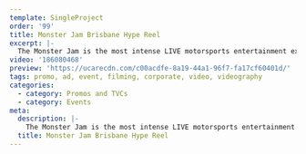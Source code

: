 ```yaml
---
template: SingleProject
order: '99'
title: Monster Jam Brisbane Hype Reel
excerpt: |-
  The Monster Jam is the most intense LIVE motorsports entertainment experience on the planet! This hype reel video captures the world’s most larger than life sporting event with meticulously manicured dirt tracks created with the sole purpose of pushing perfectly engineered trucks to the limit.
video: '186080468'
preview: 'https://ucarecdn.com/c00acdfe-8a19-44a1-96f7-fa17cf60401d/'
tags: promo, ad, event, filming, corporate, video, videography
categories:
  - category: Promos and TVCs
  - category: Events
meta:
  description: |-
    The Monster Jam is the most intense LIVE motorsports entertainment experience on the planet! This hype reel video captures the world’s most larger than life sporting event with meticulously manicured dirt tracks created with the sole purpose of pushing perfectly engineered trucks to the limit.
  title: Monster Jam Brisbane Hype Reel
---
```

